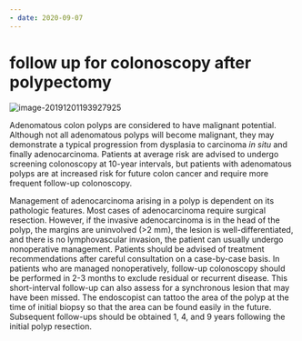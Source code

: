 ```yaml
---
- date: 2020-09-07
---
```


# follow up for colonoscopy after polypectomy

<!-- follow ups for colonoscopy after polypectomy -->

![image-20191201193927925](https://photos.thisispiggy.com/file/wikiFiles/image-20191201193927925.png)

Adenomatous colon polyps are considered to have malignant potential. Although not all adenomatous polyps will become malignant, they may demonstrate a typical progression from dysplasia to carcinoma _in situ_ and finally adenocarcinoma. Patients at average risk are advised to undergo screening colonoscopy at 10-year intervals, but patients with adenomatous polyps are at increased risk for future colon cancer and require more frequent follow-up colonoscopy.

Management of adenocarcinoma arising in a polyp is dependent on its pathologic features. Most cases of adenocarcinoma require surgical resection. However, if the invasive adenocarcinoma is in the head of the polyp, the margins are uninvolved (>2 mm), the lesion is well-differentiated, and there is no lymphovascular invasion, the patient can usually undergo nonoperative management. Patients should be advised of treatment recommendations after careful consultation on a case-by-case basis. In patients who are managed nonoperatively, follow-up colonoscopy should be performed in 2-3 months to exclude residual or recurrent disease. This short-interval follow-up can also assess for a synchronous lesion that may have been missed. The endoscopist can tattoo the area of the polyp at the time of initial biopsy so that the area can be found easily in the future. Subsequent follow-ups should be obtained 1, 4, and 9 years following the initial polyp resection.
